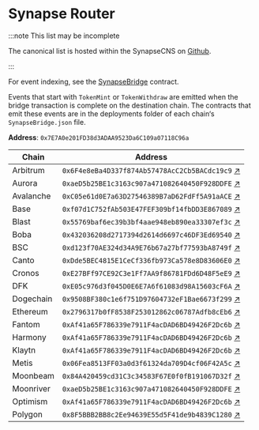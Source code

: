 # Synapse Router

:::note This list may be incomplete

The canonical list is hosted within the SynapseCNS on [Github](https://github.com/synapsecns/synapse-contracts).

:::

For event indexing, see the [SynapseBridge](https://github.com/synapsecns/synapse-contracts/blob/ed93453430635e2d43704d5599d3318c43a23033/contracts/bridge/SynapseBridge.sol#L63-L118) contract. 

Events that start with `TokenMint` or `TokenWithdraw` are emitted when the bridge transaction is complete on the destination chain. The contracts that emit these events are in the deployments folder of each chain‘s `SynapseBridge.json` file.

**Address**: `0x7E7A0e201FD38d3ADAA9523Da6C109a07118C96a`

| Chain     | Address                                      |
|-----------|----------------------------------------------|
| Arbitrum  | `0x6F4e8eBa4D337f874Ab57478AcC2Cb5BACdc19c9` [↗](https://arbiscan.io/address/0x6F4e8eBa4D337f874Ab57478AcC2Cb5BACdc19c9) |
| Aurora    | `0xaeD5b25BE1c3163c907a471082640450F928DDFE` [↗](https://explorer.mainnet.aurora.dev/address/0xaeD5b25BE1c3163c907a471082640450F928DDFE/transactions) |
| Avalanche | `0xC05e61d0E7a63D27546389B7aD62FdFf5A91aACE` [↗](https://snowtrace.io/address/0xC05e61d0E7a63D27546389B7aD62FdFf5A91aACE) |
| Base      | `0xf07d1C752fAb503E47FEF309bf14fbDD3E867089` [↗](https://basescan.org/address/0xf07d1C752fAb503E47FEF309bf14fbDD3E867089) |
| Blast     | `0x55769baf6ec39b3bf4aae948eb890ea33307ef3c` [↗](https://blastscan.io/address/0x55769baf6ec39b3bf4aae948eb890ea33307ef3c) |
| Boba      | `0x432036208d2717394d2614d6697c46DF3Ed69540` [↗](https://blockexplorer.boba.network/address/0x432036208d2717394d2614d6697c46DF3Ed69540/transactions) |
| BSC       | `0xd123f70AE324d34A9E76b67a27bf77593bA8749f` [↗](https://bscscan.com/address/0xd123f70AE324d34A9E76b67a27bf77593bA8749f) |
| Canto     | `0xDde5BEC4815E1CeCf336fb973Ca578e8D83606E0` [↗](https://evm.explorer.canto.io/address/0xDde5BEC4815E1CeCf336fb973Ca578e8D83606E0) |
| Cronos    | `0xE27BFf97CE92C3e1Ff7AA9f86781FDd6D48F5eE9` [↗](https://cronoscan.com/address/0xE27BFf97CE92C3e1Ff7AA9f86781FDd6D48F5eE9) |
| DFK       | `0xE05c976d3f045D0E6E7A6f61083d98A15603cF6A` [↗](https://subnets.avax.network/defi-kingdoms/dfk-chain/explorer/address/0xE05c976d3f045D0E6E7A6f61083d98A15603cF6A) |
| Dogechain | `0x9508BF380c1e6f751D97604732eF1Bae6673f299` [↗](https://explorer.dogechain.dog/address/0x9508BF380c1e6f751D97604732eF1Bae6673f299) |
| Ethereum  | `0x2796317b0fF8538F253012862c06787Adfb8cEb6` [↗](https://etherscan.io/address/0x2796317b0fF8538F253012862c06787Adfb8cEb6) |
| Fantom    | `0xAf41a65F786339e7911F4acDAD6BD49426F2Dc6b` [↗](https://ftmscan.com/address/0xAf41a65F786339e7911F4acDAD6BD49426F2Dc6b) |
| Harmony   | `0xAf41a65F786339e7911F4acDAD6BD49426F2Dc6b` [↗](https://explorer.harmony.one/address/0xaf41a65f786339e7911f4acdad6bd49426f2dc6b) |
| Klaytn    | `0xAf41a65F786339e7911F4acDAD6BD49426F2Dc6b` [↗](https://scope.klaytn.com/account/0xAf41a65F786339e7911F4acDAD6BD49426F2Dc6b?tabId=txList) |
| Metis     | `0x06Fea8513FF03a0d3f61324da709D4cf06F42A5c` [↗](https://andromeda-explorer.metis.io/address/0x06Fea8513FF03a0d3f61324da709D4cf06F42A5c) |
| Moonbeam  | `0x84A420459cd31C3c34583F67E0f0fB191067D32f` [↗](https://moonscan.io/address/0x84A420459cd31C3c34583F67E0f0fB191067D32f) |
| Moonriver | `0xaeD5b25BE1c3163c907a471082640450F928DDFE` [↗](https://moonriver.moonscan.io/address/0xaeD5b25BE1c3163c907a471082640450F928DDFE) |
| Optimism  | `0xAf41a65F786339e7911F4acDAD6BD49426F2Dc6b` [↗](https://optimistic.etherscan.io/address/0xAf41a65F786339e7911F4acDAD6BD49426F2Dc6b) |
| Polygon   | `0x8F5BBB2BB8c2Ee94639E55d5F41de9b4839C1280` [↗](https://polygonscan.com/address/0x8F5BBB2BB8c2Ee94639E55d5F41de9b4839C1280) |
